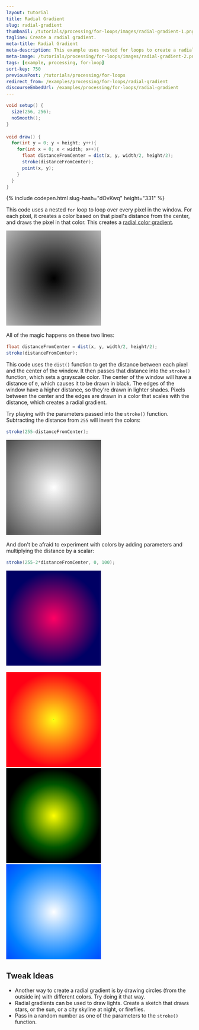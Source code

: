 ```yaml
---
layout: tutorial
title: Radial Gradient
slug: radial-gradient
thumbnail: /tutorials/processing/for-loops/images/radial-gradient-1.png
tagline: Create a radial gradient.
meta-title: Radial Gradient
meta-description: This example uses nested for loops to create a radial gradient.
meta-image: /tutorials/processing/for-loops/images/radial-gradient-2.png
tags: [example, processing, for-loop]
sort-key: 750
previousPost: /tutorials/processing/for-loops
redirect_from: /examples/processing/for-loops/radial-gradient
discourseEmbedUrl: /examples/processing/for-loops/radial-gradient
---
```


```java
void setup() {
  size(256, 256);
  noSmooth();
}

void draw() {
  for(int y = 0; y < height; y++){
    for(int x = 0; x < width; x++){
      float distanceFromCenter = dist(x, y, width/2, height/2);
      stroke(distanceFromCenter);
      point(x, y);
    }
  }
}
```

{% include codepen.html slug-hash="dOvKwq" height="331" %}

This code uses a nested `for` loop to loop over every pixel in the window. For each pixel, it creates a color based on that pixel's distance from the center, and draws the pixel in that color. This creates a [radial color gradient](https://en.wikipedia.org/wiki/Color_gradient#Radial_gradients).

![gradient](/tutorials/processing/for-loops/images/radial-gradient-3.png)

All of the magic happens on these two lines:

```java
float distanceFromCenter = dist(x, y, width/2, height/2);
stroke(distanceFromCenter);
```

This code uses the `dist()` function to get the distance between each pixel and the center of the window. It then passes that distance into the `stroke()` function, which sets a grayscale color. The center of the window will have a distance of `0`, which causes it to be drawn in black. The edges of the window have a higher distance, so they're drawn in lighter shades. Pixels between the center and the edges are drawn in a color that scales with the distance, which creates a radial gradient.

Try playing with the parameters passed into the `stroke()` function. Subtracting the distance from `255` will invert the colors:

```java
stroke(255-distanceFromCenter);
```

![gradient](/tutorials/processing/for-loops/images/radial-gradient-4.png)

And don't be afraid to experiment with colors by adding parameters and multiplying the distance by a scalar:

```java
stroke(255-2*distanceFromCenter, 0, 100);
```

![gradient](/tutorials/processing/for-loops/images/radial-gradient-5.png)

![gradient](/tutorials/processing/for-loops/images/radial-gradient-6.png) ![gradient](/tutorials/processing/for-loops/images/radial-gradient-7.png) ![gradient](/tutorials/processing/for-loops/images/radial-gradient-8.png)


## Tweak Ideas
- Another way to create a radial gradient is by drawing circles (from the outside in) with different colors. Try doing it that way.
- Radial gradients can be used to draw lights. Create a sketch that draws stars, or the sun, or a city skyline at night, or fireflies.
- Pass in a random number as one of the parameters to the `stroke()` function.
